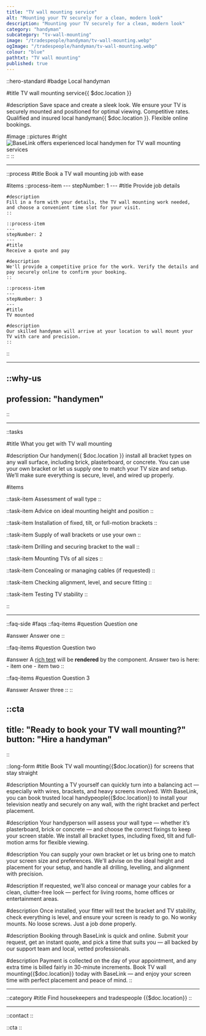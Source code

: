 ```yaml
---
title: "TV wall mounting service"
alt: "Mounting your TV securely for a clean, modern look"
description: "Mounting your TV securely for a clean, modern look"
category: "handyman"
subcategory: "tv-wall-mounting"
image: "/tradespeople/handyman/tv-wall-mounting.webp"
ogImage: "/tradespeople/handyman/tv-wall-mounting.webp"
colour: "blue"
pathtxt: "TV wall mounting"
published: true
---
```


::hero-standard
#badge
Local handyman

#title
TV wall mounting service{{ $doc.location }}

#description
Save space and create a sleek look. We ensure your TV is securely mounted and positioned for optimal viewing. Competitive rates. Qualified and insured local handyman{{ $doc.location }}. Flexible online bookings.

#image
    ::pictures
    #right
    ![BaseLink offers experienced local handymen for TV wall mounting services](/tradespeople/handyman/tv-wall-mounting.webp)
    ::
::

---

::process
#title
Book a TV wall mounting job with ease

#items
    ::process-item
    ---
    stepNumber: 1
    ---
    #title
    Provide job details

    #description
    Fill in a form with your details, the TV wall mounting work needed, and choose a convenient time slot for your visit.
    ::
    
    ::process-item
    ---
    stepNumber: 2
    ---
    #title
    Receive a quote and pay

    #description
    We'll provide a competitive price for the work. Verify the details and pay securely online to confirm your booking.
    ::

    ::process-item
    ---
    stepNumber: 3
    ---
    #title
    TV mounted

    #description
    Our skilled handyman will arrive at your location to wall mount your TV with care and precision.
    ::
::

---

::why-us
---
profession: "handymen"
---
::

---

::tasks

#title
What you get with TV wall mounting

#description
Our handymen{{ $doc.location }} install all bracket types on any wall surface, including brick, plasterboard, or concrete. You can use your own bracket or let us supply one to match your TV size and setup. We’ll make sure everything is secure, level, and wired up properly.

#items

  ::task-item
  Assessment of wall type
  ::

  ::task-item
  Advice on ideal mounting height and position
  ::

  ::task-item
  Installation of fixed, tilt, or full-motion brackets
  ::

  ::task-item
  Supply of wall brackets or use your own
  ::

  ::task-item
  Drilling and securing bracket to the wall
  ::

  ::task-item
  Mounting TVs of all sizes
  ::

  ::task-item
  Concealing or managing cables (if requested)
  ::

  ::task-item
  Checking alignment, level, and secure fitting
  ::

  ::task-item
  Testing TV stability
  ::

::

---

::faq-side
#faqs
  ::faq-items
  #question
  Question one

  #answer
  Answer one
  ::

  ::faq-items
  #question
  Question two

  #answer
  A [rich text](/services/commercial-cleaning) will be **rendered** by the component.
  Answer two is here:
    - item one
    - item two
  ::

  ::faq-items
  #question
  Question 3

  #answer
  Answer three
  ::
::

::cta
---
title: "Ready to book your TV wall mounting?"
button: "Hire a handyman"
---
::

::long-form
#title
Book TV wall mounting{{$doc.location}} for screens that stay straight

#description
Mounting a TV yourself can quickly turn into a balancing act — especially with wires, brackets, and heavy screens involved. With BaseLink, you can book trusted local handypeople{{$doc.location}} to install your television neatly and securely on any wall, with the right bracket and perfect placement.

#description
Your handyperson will assess your wall type — whether it’s plasterboard, brick or concrete — and choose the correct fixings to keep your screen stable. We install all bracket types, including fixed, tilt and full-motion arms for flexible viewing.

#description
You can supply your own bracket or let us bring one to match your screen size and preferences. We'll advise on the ideal height and placement for your setup, and handle all drilling, levelling, and alignment with precision.

#description
If requested, we’ll also conceal or manage your cables for a clean, clutter-free look — perfect for living rooms, home offices or entertainment areas.

#description
Once installed, your fitter will test the bracket and TV stability, check everything is level, and ensure your screen is ready to go. No wonky mounts. No loose screws. Just a job done properly.

#description
Booking through BaseLink is quick and online. Submit your request, get an instant quote, and pick a time that suits you — all backed by our support team and local, vetted professionals.

#description
Payment is collected on the day of your appointment, and any extra time is billed fairly in 30-minute increments. Book TV wall mounting{{$doc.location}} today with BaseLink — and enjoy your screen time with perfect placement and peace of mind.
::

---

::category
#title
Find housekeepers and tradespeople {{$doc.location}}
::

---

::contact
::

::cta
::